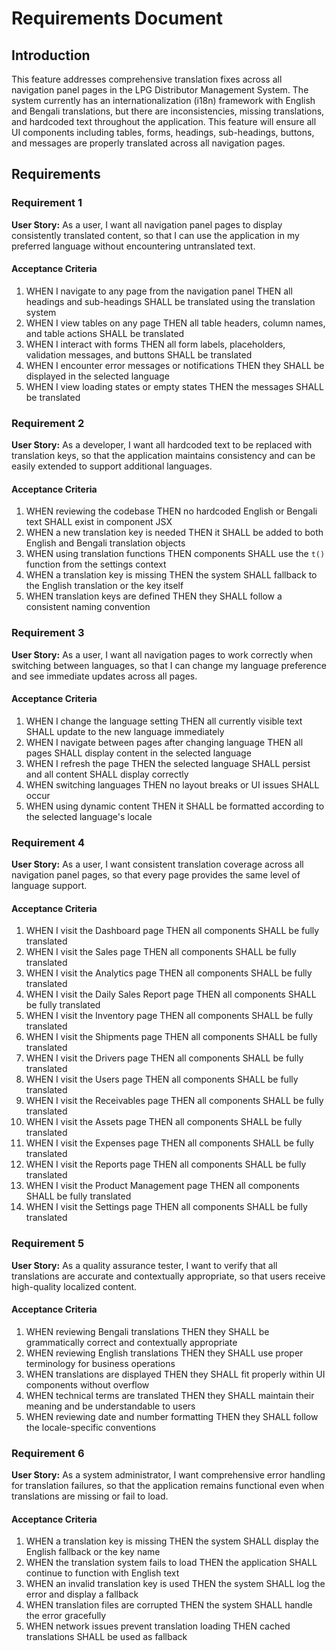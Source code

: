 # Requirements Document

## Introduction

This feature addresses comprehensive translation fixes across all navigation panel pages in the LPG Distributor Management System. The system currently has an internationalization (i18n) framework with English and Bengali translations, but there are inconsistencies, missing translations, and hardcoded text throughout the application. This feature will ensure all UI components including tables, forms, headings, sub-headings, buttons, and messages are properly translated across all navigation pages.

## Requirements

### Requirement 1

**User Story:** As a user, I want all navigation panel pages to display consistently translated content, so that I can use the application in my preferred language without encountering untranslated text.

#### Acceptance Criteria

1. WHEN I navigate to any page from the navigation panel THEN all headings and sub-headings SHALL be translated using the translation system
2. WHEN I view tables on any page THEN all table headers, column names, and table actions SHALL be translated
3. WHEN I interact with forms THEN all form labels, placeholders, validation messages, and buttons SHALL be translated
4. WHEN I encounter error messages or notifications THEN they SHALL be displayed in the selected language
5. WHEN I view loading states or empty states THEN the messages SHALL be translated

### Requirement 2

**User Story:** As a developer, I want all hardcoded text to be replaced with translation keys, so that the application maintains consistency and can be easily extended to support additional languages.

#### Acceptance Criteria

1. WHEN reviewing the codebase THEN no hardcoded English or Bengali text SHALL exist in component JSX
2. WHEN a new translation key is needed THEN it SHALL be added to both English and Bengali translation objects
3. WHEN using translation functions THEN components SHALL use the `t()` function from the settings context
4. WHEN a translation key is missing THEN the system SHALL fallback to the English translation or the key itself
5. WHEN translation keys are defined THEN they SHALL follow a consistent naming convention

### Requirement 3

**User Story:** As a user, I want all navigation pages to work correctly when switching between languages, so that I can change my language preference and see immediate updates across all pages.

#### Acceptance Criteria

1. WHEN I change the language setting THEN all currently visible text SHALL update to the new language immediately
2. WHEN I navigate between pages after changing language THEN all pages SHALL display content in the selected language
3. WHEN I refresh the page THEN the selected language SHALL persist and all content SHALL display correctly
4. WHEN switching languages THEN no layout breaks or UI issues SHALL occur
5. WHEN using dynamic content THEN it SHALL be formatted according to the selected language's locale

### Requirement 4

**User Story:** As a user, I want consistent translation coverage across all navigation panel pages, so that every page provides the same level of language support.

#### Acceptance Criteria

1. WHEN I visit the Dashboard page THEN all components SHALL be fully translated
2. WHEN I visit the Sales page THEN all components SHALL be fully translated
3. WHEN I visit the Analytics page THEN all components SHALL be fully translated
4. WHEN I visit the Daily Sales Report page THEN all components SHALL be fully translated
5. WHEN I visit the Inventory page THEN all components SHALL be fully translated
6. WHEN I visit the Shipments page THEN all components SHALL be fully translated
7. WHEN I visit the Drivers page THEN all components SHALL be fully translated
8. WHEN I visit the Users page THEN all components SHALL be fully translated
9. WHEN I visit the Receivables page THEN all components SHALL be fully translated
10. WHEN I visit the Assets page THEN all components SHALL be fully translated
11. WHEN I visit the Expenses page THEN all components SHALL be fully translated
12. WHEN I visit the Reports page THEN all components SHALL be fully translated
13. WHEN I visit the Product Management page THEN all components SHALL be fully translated
14. WHEN I visit the Settings page THEN all components SHALL be fully translated

### Requirement 5

**User Story:** As a quality assurance tester, I want to verify that all translations are accurate and contextually appropriate, so that users receive high-quality localized content.

#### Acceptance Criteria

1. WHEN reviewing Bengali translations THEN they SHALL be grammatically correct and contextually appropriate
2. WHEN reviewing English translations THEN they SHALL use proper terminology for business operations
3. WHEN translations are displayed THEN they SHALL fit properly within UI components without overflow
4. WHEN technical terms are translated THEN they SHALL maintain their meaning and be understandable to users
5. WHEN reviewing date and number formatting THEN they SHALL follow the locale-specific conventions

### Requirement 6

**User Story:** As a system administrator, I want comprehensive error handling for translation failures, so that the application remains functional even when translations are missing or fail to load.

#### Acceptance Criteria

1. WHEN a translation key is missing THEN the system SHALL display the English fallback or the key name
2. WHEN the translation system fails to load THEN the application SHALL continue to function with English text
3. WHEN an invalid translation key is used THEN the system SHALL log the error and display a fallback
4. WHEN translation files are corrupted THEN the system SHALL handle the error gracefully
5. WHEN network issues prevent translation loading THEN cached translations SHALL be used as fallback
